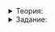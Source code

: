 <details>  
<summary>Теория:</summary>  
<h1>Захват переменных по ссылке</h1>

<p>Чтобы обратиться к локальной переменной внутри лямбда-функции, переменную нужно явно захватить, указав её имя внутри квадратных скобок:</p>

<pre><code class="language-cpp">int CountMinusWords(const vector&lt;string&gt;&amp; words, char minus_prefix) {
    return count_if(
        words.begin(), words.end(),
        [minus_prefix](const string&amp; w) {
            return !w.empty() &amp;&amp; w[0] == minus_prefix;
        }
    );
}
</code></pre>

<p>С этим требованием вы познакомились в прошлом уроке. Пора узнать, зачем оно нужно. Компилятор не может сам понять, какие переменные используются, а какие нет. Дело в том, что все локальные переменные, захваченные лямбда-функцией, копируются внутрь неё. При этом происходит глубокое копирование. Как вы уже знаете, оно занимает много времени.</p>

<p>Допустим, у вас есть поисковый запрос и множество стоп-слов. Вы хотите посчитать, сколько слов запроса не будут стоп-словами. Подойдёт алгоритм <code>count_if</code>:</p>

<pre><code class="language-cpp">int CountQueryWords(const vector&lt;string&gt;&amp; query, const set&lt;string&gt;&amp; minus_words) {
    return count_if(
        query.begin(), query.end(),
        [minus_words](const string&amp; w) { // Множество minus_words копируется внутрь лямбда-функции
            return minus_words.count(w) == 0;
        }
    );
}
</code></pre>

<p>При вызове алгоритма <code>count_if</code> множество <code>minus_words</code> копируется внутрь передаваемой в него лямбды. <code>set</code> внутри устроено сложно. Если в нём большое количество элементов, а функция <code>CountQueryWords</code> вызывается часто, копирование замедлит программу.</p>

<p>Более того, в копировании нет смысла: вы принимаете множество <code>minus_words</code> по константной ссылке и только читаете его. Копия <code>minus_words</code> для этого не нужна — прочитать можно из оригинала. Такая ситуация нарушает основной принцип С++ — «не платите за то, что не используете».</p>

<p>Написать вызов алгоритма <code>count_if</code> нужно так, чтобы обратиться ко множеству <code>minus_words</code> изнутри лямбда-функции, но избежать глубокого копирования.</p>

<p>Переменную <code>minus_words</code> можно захватить по ссылке. Для этого перед именем переменной в квадратных скобках добавляют символ <code>&amp;</code>:</p>

<pre><code class="language-cpp">int CountQueryWords(const vector&lt;string&gt;&amp; query, const set&lt;string&gt;&amp; minus_words) {
    return count_if(
        query.begin(), query.end(),
        [&amp;minus_words](const string&amp; w) { // Обратите внимание на символ &amp; перед minus_words
            return minus_words.count(w) == 0;
        }
    );
}
</code></pre>

<p>Символ <code>&amp;</code> перед именем переменной говорит компилятору, чтобы вместо глубокого копирования переменной <code>minus_words</code> внутрь лямбды он сохранил только ссылку на неё.</p>

<p>Если лямбда-функция захватывает несколько переменных, способ захвата нужно прописать для каждой переменной отдельно:</p>

<pre><code class="language-cpp">int CountShortQueryWords(const vector&lt;string&gt;&amp; query,
    const set&lt;string&gt;&amp; minus_words, int max_length)
{
    return count_if(query.begin(), query.end(),
        [max_length, &amp;minus_words](const string&amp; w) {
            return w.size() &lt;= max_length &amp;&amp; minus_words.count(w) == 0;
        });
}
</code></pre>

<p>Захват переменной по ссылке сокращает глубокое копирование и время работы программы.</p>

</details> 

<details>  
<summary>Задание:</summary>  
<p>В приют привозят собак разных пород. В словаре <code>shelter</code> по названию хранится количество особей каждого вида на текущий момент. Приют может принять определённое количество собак каждой породы. Оно указано в словаре <code>max_amount</code>. Напишите функцию, которая будет на основании вектора с именами поступивших собак обновлять словарь <code>shelter</code> и возвращать общее количество попавших в приют собак. Гарантируется, что никакие другие собаки, кроме известных из словаря <code>max_amount</code>, в приют не приедут.</p>

<h3>Пример входных данных для функции</h3>

<pre><code class="language-cpp">map&lt;string, int&gt; shelter {
    {&quot;landseer&quot;s, 1},
    {&quot;otterhound&quot;s, 2},
    {&quot;pekingese&quot;s, 2},
    {&quot;pointer&quot;s, 3}
};
const map&lt;string, int&gt; max_amount {
    {&quot;landseer&quot;s, 2},
    {&quot;otterhound&quot;s, 3},
    {&quot;pekingese&quot;s, 4},
    {&quot;pointer&quot;s, 7}
};
const vector&lt;string&gt; new_dogs {
    &quot;landseer&quot;s,
    &quot;otterhound&quot;s,
    &quot;otterhound&quot;s,
    &quot;otterhound&quot;s,
    &quot;pointer&quot;s
};
</code></pre>

<h3>Пример вывода функции</h3>

<pre><code class="language-jsx">3
</code></pre>

<h3>Подсказка</h3>

<p>Примените <code>count_if</code> и захват по ссылке в лямбда-выражении.</p>
</details> 
